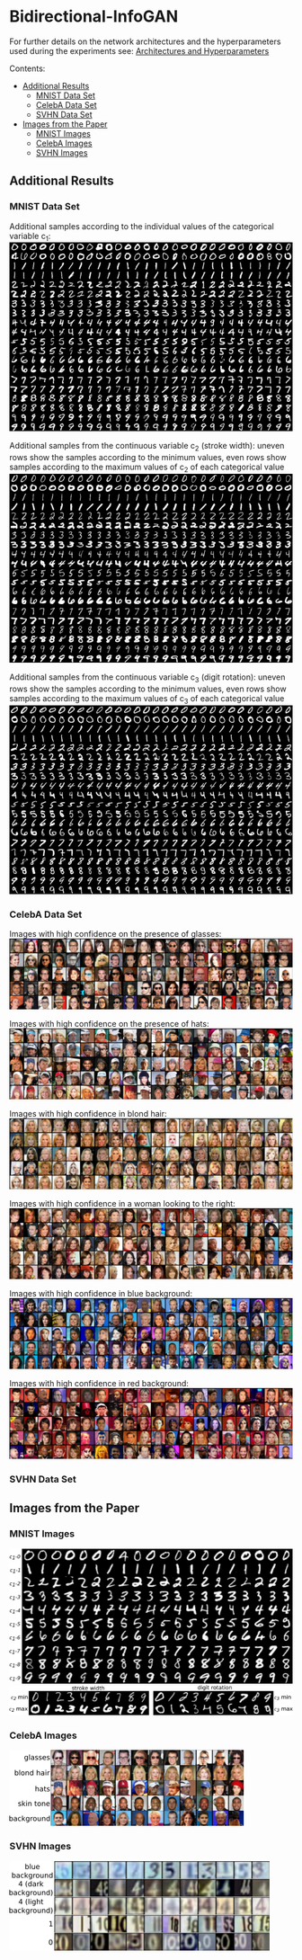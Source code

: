 # Bidirectional-InfoGAN

For further details on the network architectures and the hyperparameters used during the experiments see: [Architectures and Hyperparameters](./architectures/network-architectures.pdf)

Contents:
* [Additional Results](#additional-results)
    * [MNIST Data Set](#mnist-data-set)
    * [CelebA Data Set](#celeba-data-set)
    * [SVHN Data Set](#svhn-data-set)
* [Images from the Paper](#images-from-the-paper)
    * [MNIST Images](#mnist-images)
    * [CelebA Images](#celeba-images)
    * [SVHN Images](#svhn-images)

## Additional Results
### MNIST Data Set
Additional samples according to the individual values of the categorical variable c<sub>1</sub>:
![](./imgs/mnist/mnist_cat_c1.png)

Additional samples from the continuous variable c<sub>2</sub> (stroke width):
uneven rows show the samples according to the minimum values, even rows show samples according to the maximum values of c<sub>2</sub> of each categorical value
![](./imgs/mnist/mnist_cont_c2.png)

Additional samples from the continuous variable c<sub>3</sub> (digit rotation):
uneven rows show the samples according to the minimum values, even rows show samples according to the maximum values of c<sub>3</sub> of each categorical value
![](./imgs/mnist/mnist_cont_c3.png)

### CelebA Data Set
Images with high confidence on the presence of glasses:
![](./imgs/celeba/celeba_glasses.png)

Images with high confidence on the presence of hats:
![](./imgs/celeba/celeba_hats.png)

Images with high confidence in blond hair:
![](./imgs/celeba/celeba_blond.png)

Images with high confidence in a woman looking to the right:
![](./imgs/celeba/celeba_woman_looking_right.png)

Images with high confidence in blue background:
![](./imgs/celeba/celeba_blue.png)

Images with high confidence in red background:
![](./imgs/celeba/celeba_red.png)

### SVHN Data Set

## Images from the Paper
### MNIST Images
![](./imgs/imgs_paper/mnist/mnist_cat.png)
![](./imgs/imgs_paper/mnist/mnist_cont.png)

### CelebA Images
![](./imgs/imgs_paper/celeba/celeba_cat.png)

### SVHN Images
![](./imgs/imgs_paper/svhn/svhn_cat.png)
